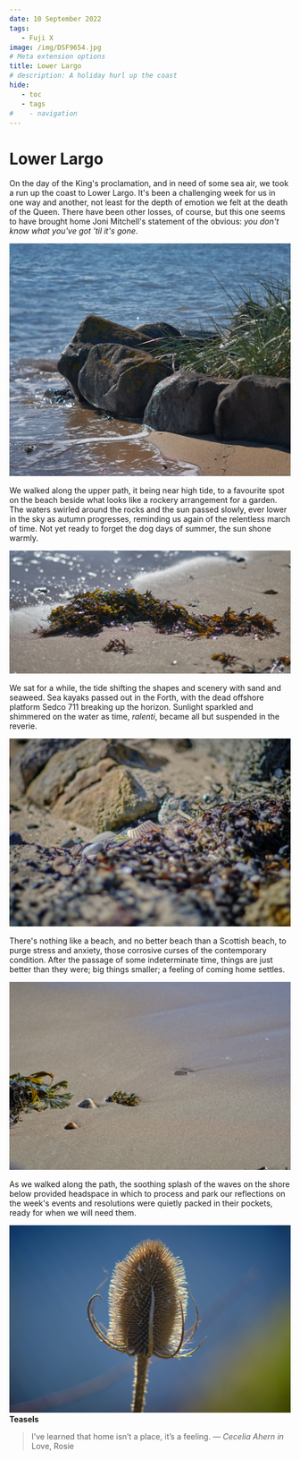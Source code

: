```yaml
---
date: 10 September 2022
tags:
   - Fuji X
image: /img/DSF9654.jpg
# Meta extension options
title: Lower Largo
# description: A holiday hurl up the coast
hide:
   - toc
   - tags
#    - navigation
---
```


# Lower Largo

On the day of the King's proclamation, and in need of some sea air, we took a run up the coast to Lower Largo. It's been a challenging week for us in one way and another, not least for the depth of emotion we felt at the death of the Queen. There have been other losses, of course, but this one seems to have brought home Joni Mitchell's statement of the obvious: *you don't know what you've got 'til it's gone*.

![](/img/DSF9639Panorama.jpg)

We walked along the upper path, it being near high tide, to a favourite spot on the beach beside what looks like a rockery arrangement for a garden. The waters swirled around the rocks and the sun passed slowly, ever lower in the sky as autumn progresses, reminding us again of the relentless march of time. Not yet ready to forget the dog days of summer, the sun shone warmly.

![](/img/DSF9628Panorama.jpg)

We sat for a while, the tide shifting the shapes and scenery with sand and seaweed. Sea kayaks passed out in the Forth, with the dead offshore platform Sedco 711 breaking up the horizon. Sunlight sparkled and shimmered on the water as time, *ralenti*, became all but suspended in the reverie.

![](/img/DSF9626.jpg)

There's nothing like a beach, and no better beach than a Scottish beach, to purge stress and anxiety, those corrosive curses of the contemporary condition. After the passage of some indeterminate time, things are just better than they were; big things smaller; a feeling of coming home settles.

![](/img/DSF9641.jpg)

As we walked along the path, the soothing splash of the waves on the shore below provided headspace in which to process and park our reflections on the week's events and resolutions were quietly packed in their pockets, ready for when we will need them. 

![](/img/DSF9652.jpg)
**Teasels**

> I’ve learned that home isn’t a place, it’s a feeling. — *Cecelia Ahern in* Love, Rosie
